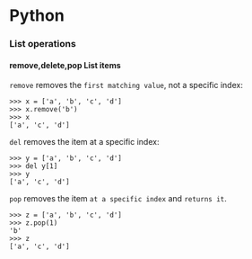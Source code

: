# Python

### List operations

#### remove,delete,pop List items 
`remove` removes the `first matching value`, not a specific index:
```
>>> x = ['a', 'b', 'c', 'd']
>>> x.remove('b')
>>> x
['a', 'c', 'd']
```
`del` removes the item at a specific index:
```
>>> y = ['a', 'b', 'c', 'd']
>>> del y[1]
>>> y
['a', 'c', 'd']
```
`pop` removes the item `at a specific index` and `returns it`.
```
>>> z = ['a', 'b', 'c', 'd']
>>> z.pop(1)
'b'
>>> z
['a', 'c', 'd']
```
